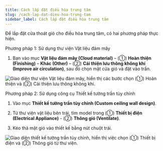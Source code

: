 ```yaml
---
title: Cách lắp đặt điều hòa trung tâm
slug: /cach-lap-dat-dieu-hoa-trung-tam
sidebar_label: Cách lắp đặt điều hòa trung tâm
---
```


Để lắp đặt cửa thoát gió cho điều hòa trung tâm, có hai phương pháp thực hiện.

Phương pháp 1: Sử dụng thư viện Vật liệu đám mây

1. Bạn vào mục **Vật liệu đám mây (Cloud material)** – (①) **Hoàn thiện (Finishing)** – **Khác (Other)** – (②) **Cải thiện lưu thông không khí (Improve air circulation)**, sau đó chọn mặt cửa gió và đặt vào trần.

![Giao diện thư viện Vật liệu đám mây, hiển thị các bước chọn (①) Hoàn thiện và (②) Cải thiện lưu thông không khí.](https://storage.googleapis.com/jegavn_kb/image_jegavn/202.1.png)

Phương pháp 2: Sử dụng công cụ Thiết kế tường trần tùy chỉnh

1. Vào mục **Thiết kế tường trần tùy chỉnh (Custom ceiling wall design)**.

2. Từ thư viện vật liệu bên trái, tìm model trong (①) **Thiết bị điện (Electrical Appliance)** - (②) **Thông gió (Ventilate)**.

3. Kéo thả mặt gió vào thiết kế bằng nút chuột trái.

![Giao diện thiết kế tường trần tùy chỉnh, hiển thị việc chọn (①) Thiết bị điện và (②) Thông gió từ thư viện.](https://storage.googleapis.com/jegavn_kb/image_jegavn/202.2.png)